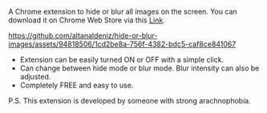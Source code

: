 A Chrome extension to hide or blur all images on the screen. You can download it on Chrome Web Store via this [Link](https://chromewebstore.google.com/detail/hide-or-blur-images/blgggfgkhimhiomoibaaiplkdcffpefg).

https://github.com/altanaldeniz/hide-or-blur-images/assets/94818506/1cd2be8a-756f-4382-bdc5-caf8ce841067

- Extension can be easily turned ON or OFF with a simple click.
- Can change between hide mode or blur mode. Blur intensity can also be adjusted.
- Completely FREE and easy to use.

P.S. This extension is developed by someone with strong arachnophobia.
